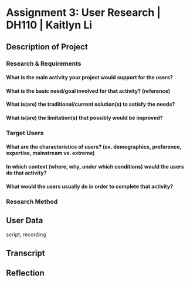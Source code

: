 # Assignment 3: User Research | DH110 | Kaitlyn Li
## Description of Project
### Research & Requirements
#### What is the main activity your project would support for the users?
#### What is the basic need/goal involved for that activity? (reference)
#### What is(are) the traditional/current solution(s) to satisfy the needs?
#### What is(are) the limitation(s) that possibly would be improved?

### Target Users
#### What are the characteristics of users? (ex. demographics, preference, expertise, mainstream vs. extreme) 
#### In which context (where, why, under which conditions) would the users do that activity? 
#### What would the users usually do in order to complete that activity? 

### Research Method

## User Data
script, recording
## Transcript
## Reflection

